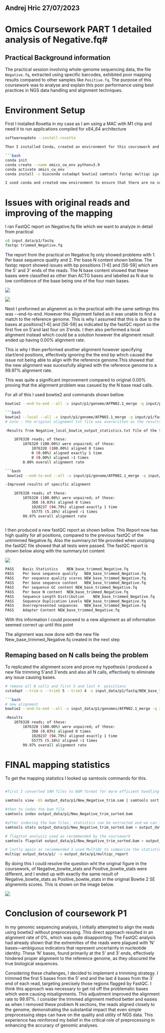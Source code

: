 ## Andrej Hric 27/07/2023

# Omics Coursework PART 1 detailed analysis of Negative.fq#

## Practical Background information
The practical session involving whole-genome sequencing data, the file `Negative.fq`, extracted using specific barcodes, exhibited poor mapping results compared to other samples like `Positive.fq`. The purpose of this coursework was to analyse and explain this poor performance using best practices in NGS data handling and alignment techniques.

# Environment Setup 

First I installed Rosetta in my case as I am using a MAC with M1 chip and need it to run applications compiled for x84_64 architecture
```bash
softwareupdate --install-rosetta

Then I installed Conda, created an environment for this coursework and installed all packages required based on the coursework instructions.

```bash
conda init
conda create --name omics_cw_env python=3.9
conda activate omics_cw_env
conda install -c bioconda cutadapt bowtie2 samtools fastqc multiqc igv

I used conda and created new environment to ensure that there are no software dependencies conflict which I found to be issue originally when not using conda. Also having this specific environment I could call it  whenever neccesary in future.

```
# Issues with original reads and improving of the mapping 

I ran FastQC report on Negative.fq  file which we want to analyze in detail from practical
```bash
cd input_data/p1/fastq
fastqc trimmed_Negative.fq
```
The report from the practical on Negative.fq only showed problems with 1. Per base sequence quality and 2. Per base N content shown bellow. The fastqc report showed issues with bp possitions [1-6] and [56-59] which are the 5' and 3' ends of the reads. The N base content showed that these bases were classified as other than ACTG bases and labelled as N due to low confidence of the base being one of the four main bases.

![](/input_data/p1/fastq/trimmed_Negative_fastqc/Images/per_base_quality.png)

![](/input_data/p1/fastq/trimmed_Negative_fastqc/Images/per_base_n_content.png)

Next I preformed an alignemnt as in the practical with the same settings this was --end-to-end. However this alignment failed as it was unable to find a match to the reference genome. This is why I assumed that this is due to the bases at positions[1-6] and [56-59] as indicated by the fastQC report so the first five on 5'and last four on 3'ends. I then also performed a local alignment instead which could be a solution however the alignment result ended up having 0.00% alignment rate. 

This is why I then performed another alignment however specifying start/end positions, effectively ignoring the the end bp which caused the issue not being able to align with the reference genome.This showed that the new alignment was sucessfully aligned with the reference genome to a 99.97% alignment rate. 

This was quite a significant improvement compared to original 0.00% proving that the alignment problem was casued by the N base read calls.


For all of this I used bowtie2 and commands shown bellow.
```bash
bowtie2 --end-to-end --all -x input/p1/genome/AFPN02.1_merge -q input/p1/fastq/trimmed_Negative.fq -S output/p1/Negative_local.sam >& output/p1/Negative_local_bowtie_output_statistics.txt

```bash
bowtie2 --local --all -x input/p1/genome/AFPN02.1_merge -q input/p1/fastq/trimmed_Negative.fq -S output/p1/Negative_local.sam >& output/p1/Negative_local_bowtie_output_statistics.txt
# note : the original alignemnt txt file was overwritten as the results showed no alignment  (can solve this by renaming the output file differently) 

-Results from Negative_local_bowtie_output_statistics.txt file of the these alignments

    1076320 reads; of these:
        1076320 (100.00%) were unpaired; of these:
            1076320 (100.00%) aligned 0 times
            0 (0.00%) aligned exactly 1 time
            0 (0.00%) aligned >1 times
        0.00% overall alignment rate

```bash
 bowtie2 --end-to-end --all -x input/p1/genome/AFPN02.1_merge -q input/p1/fastq/trimmed_Negative.fq -5 5 -3 4 -S output/p1/Negative_trim.sam >& output/p1/Negative_local_bowtie_output_statistics.txt

-Improved results of specific alignment

    1076320 reads; of these:
        1076320 (100.00%) were unpaired; of these:
            308 (0.03%) aligned 0 times
            1020237 (94.79%) aligned exactly 1 time
            55775 (5.18%) aligned >1 times
        99.97% overall alignment rate
    
```
I then produced a new fastQC report as shown bellow. This Report now has high quality for all positions, compared to the previous fastQC of the untrimmed Negative.fq. Also the summary.txt file provided when unziping the fastQC file showed that all tests were passed. The fastQC report is shown below along with the summary.txt content

![](/input_data/p1/fastq/NEW_base_trimmed_Negative_fastqc/Images/per_base_quality.png)


```bash 
PASS	Basic Statistics	NEW_base_trimmed_Negative.fq
PASS	Per base sequence quality	NEW_base_trimmed_Negative.fq
PASS	Per sequence quality scores	NEW_base_trimmed_Negative.fq
PASS	Per base sequence content	NEW_base_trimmed_Negative.fq
PASS	Per sequence GC content	NEW_base_trimmed_Negative.fq
PASS	Per base N content	NEW_base_trimmed_Negative.fq
PASS	Sequence Length Distribution	NEW_base_trimmed_Negative.fq
PASS	Sequence Duplication Levels	NEW_base_trimmed_Negative.fq
PASS	Overrepresented sequences	NEW_base_trimmed_Negative.fq
PASS	Adapter Content	NEW_base_trimmed_Negative.fq

```
With this information I could proceed to a new alignment as all information seemed correct up until this point

The alignment was now done with the new file New_base_trimmed_Negative.fq created in the next step
## Remaping based on N calls being the problem

To replicated the alignment score and prove my hypothesis I produced a new file trimming  5'and 3'ends and also all N calls, effectively to eliminate any issue causing bases.

```bash 
# remove all N calls and first 5 and last 4  possitions
cutadapt --trim-n --trim5 5 --trim3 4 -o input_data/p1/fastq/NEW_base_trimmed_Negative.fq input_data/p1/fastq/trimmed_Negative.fq

```bash
# new alignment
bowtie2 --end-to-end --all -x input_data/p1/genomes/AFPN02.1_merge -q input_data/p1/fastq/NEW_base_trimmed_Negative.fq -S output_data/p1/New_Negative_trim.sam >& output_data/p1/New_Negative_trim_bowtie_output_statistics.txt

-Results
    1076320 reads; of these:
        1076320 (100.00%) were unpaired; of these:
            308 (0.03%) aligned 0 times
            1020237 (94.79%) aligned exactly 1 time
            55775 (5.18%) aligned >1 times
        99.97% overall alignment rate
```

# FINAL mapping statistics 

To get the mapping statistics I looked up samtools commands for this.

```bash

#first I converted SAM files to BAM format for more efficient handling and processing as BAM file is smaller and faster and recomented to use for samtool

samtools view -bS output_data/p1/New_Negative_trim.sam | samtools sort -o output_data/p1/New_Negative_trim_sorted.bam 

#then to index the bam file 
samtools index output_data/p1/New_Negative_trim_sorted.bam

#after indexing the bam files, statistics can be extracted and we can look at alignment quality stats.
samtools stats output_data/p1/New_Negative_trim_sorted.bam > output_data/p1/New_Negative_trim_stats.txt

# flagstat analysis used as recommended by the coursework 
samtools flagstat output_data/p1/New_Negative_trim_sorted.bam > output_data/p1/New_Negative_trim_flagstats.txt

# lastly again as recommended I used MultiQC to summarize the statistics and generate a report, this should contain all data from quality control and alignment.
multiqc output_data/p1/ -o output_data/p1/multiqc_report
```
By doing this I could resolve the question wht the original figure in the coursework, of Negative_bowtie_stats and Positive_bowtie_stats were different, and I ended up with exactly the same result of Negative_bowtie_stats as Positive_bowtie_stats in the original Bowtie 2 SE alignemnts scores. This is shown on the image below.

![](/output_data/p1/multiqc_report/bowtie2_se_plot.png)

# Conclusion of coursework P1

In my genomic sequencing analysis, I initially attempted to align the reads using bowtie2 without preprocessing. This direct approach resulted in an alignment rate of 0%, which was quite disappointing. The FastQC analysis had already shown that the extremities of the reads were plagued with ‘N’ bases—ambiguous indicators that represent uncertainty in nucleotide identity. These ‘N’ bases, found primarily at the 5’ and 3’ ends, effectively hindered proper alignment to the reference genome, as they obscured the true biological sequences.

Considering these challenges, I decided to implement a trimming strategy. I trimmed the first 5 bases from the 5’ end and the last 4 bases from the 3’ end of each read, targeting precisely those regions flagged by FastQC. I think this approach was necessary to get rid off the problematic bases which were causing misalignments. This adjustment improved the alignment rate to 99.97%. I consider the trimmed alignment method better and easies as when I removed these problem N sections, the reads aligned closely to the genome, demonstrating the substantial impact that even simple preprocessing steps can have on the quality and utility of NGS data. This experience has reinforced my belief in the critical role of preprocessing in enhancing the accuracy of genomic analyses.


